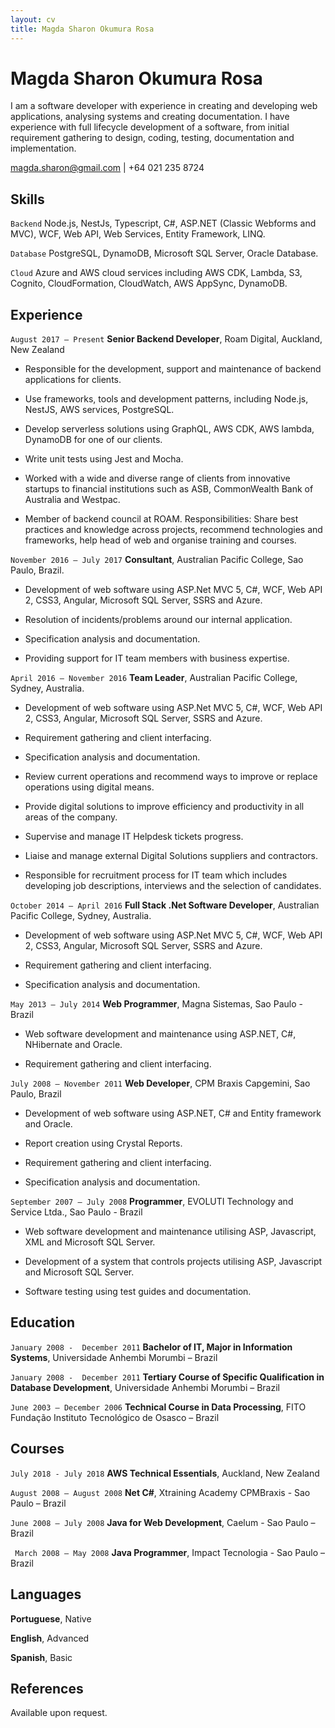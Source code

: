 ```yaml
---
layout: cv
title: Magda Sharon Okumura Rosa
---
```

# Magda Sharon Okumura Rosa
I am a software developer with experience in creating and developing web applications, analysing systems and creating documentation. I have experience with full lifecycle development of a software, from initial requirement gathering to design, coding, testing, documentation and implementation. 

<div id="webaddress">
<a href="magda.sharon@gmail.com">magda.sharon@gmail.com</a>
| +64 021 235 8724
</div>

## Skills

`Backend`
Node.js, NestJs, Typescript, C#, ASP.NET (Classic Webforms and MVC), WCF, Web API, Web Services, Entity Framework, LINQ.

`Database`
PostgreSQL, DynamoDB, Microsoft SQL Server, Oracle Database.

`Cloud`
Azure and AWS cloud services including AWS CDK, Lambda, S3, Cognito, CloudFormation, CloudWatch, AWS AppSync, DynamoDB.

## Experience

`August 2017 – Present`
__Senior Backend Developer__, Roam Digital, Auckland, New Zealand

- Responsible for the development, support and maintenance of backend applications for clients.

- Use frameworks, tools and development patterns, including Node.js, NestJS, AWS services, PostgreSQL.

- Develop serverless solutions using GraphQL, AWS CDK, AWS lambda, DynamoDB for one of our clients.

- Write unit tests using Jest and Mocha.

- Worked with a wide and diverse range of clients from innovative startups to financial institutions such as ASB, CommonWealth Bank of Australia and Westpac.

- Member of backend council at ROAM. Responsibilities: Share best practices and knowledge across projects, recommend technologies and frameworks, help head of web and organise training and courses.



`November 2016 – July 2017`
__Consultant__, Australian Pacific College, Sao Paulo, Brazil.
- Development of web software using ASP.Net MVC 5, C#, WCF, Web API 2, CSS3, Angular, Microsoft SQL Server, SSRS and Azure.

- Resolution of incidents/problems around our internal application.

- Specification analysis and documentation.

- Providing support for IT team members with business expertise.


`April 2016 – November 2016`
__Team Leader__, Australian Pacific College, Sydney, Australia.

- Development of web software using ASP.Net MVC 5, C#, WCF, Web API 2, CSS3, Angular, Microsoft SQL Server, SSRS and Azure.

- Requirement gathering and client interfacing.

- Specification analysis and documentation.

- Review current operations and recommend ways to improve or replace operations using digital means.

- Provide digital solutions to improve efficiency and productivity in all areas of the company.

- Supervise and manage IT Helpdesk tickets progress.

- Liaise and manage external Digital Solutions suppliers and contractors.

- Responsible for recruitment process for IT team which includes developing job descriptions, interviews and the selection of candidates.



`October 2014 – April 2016`
__Full Stack .Net Software Developer__, Australian Pacific College, Sydney, Australia.

- Development of web software using ASP.Net MVC 5, C#, WCF, Web API 2, CSS3, Angular, Microsoft SQL Server, SSRS and Azure.

- Requirement gathering and client interfacing.

- Specification analysis and documentation.



`May 2013 – July 2014`
__Web Programmer__, Magna Sistemas, Sao Paulo - Brazil

- Web software development and maintenance using ASP.NET, C#, NHibernate and Oracle.

- Requirement gathering and client interfacing.



`July 2008 – November 2011`
__Web Developer__, CPM Braxis Capgemini, Sao Paulo, Brazil

- Development of web software using ASP.NET, C# and Entity framework and Oracle.

- Report creation using Crystal Reports.

- Requirement gathering and client interfacing.

- Specification analysis and documentation.



`September 2007 – July 2008`
__Programmer__, EVOLUTI Technology and Service Ltda., Sao Paulo - Brazil

- Web software development and maintenance utilising ASP, Javascript, XML and Microsoft SQL Server.

- Development of a system that controls projects utilising ASP, Javascript and Microsoft SQL Server.

- Software testing using test guides and documentation.



## Education

`January 2008 -  December 2011`
__Bachelor of IT, Major in Information Systems__, Universidade Anhembi Morumbi – Brazil

`January 2008 -  December 2011`
__Tertiary Course of Specific Qualification in Database Development__, Universidade Anhembi Morumbi – Brazil

`June 2003 – December 2006`
__Technical Course in Data Processing__, FITO Fundação Instituto Tecnológico de Osasco  – Brazil



## Courses

`July 2018 - July 2018`
__AWS Technical Essentials__, Auckland, New Zealand

`August 2008 – August 2008`
__Net C#__, Xtraining Academy CPMBraxis - Sao Paulo  – Brazil

`June 2008 – July 2008`
__Java for Web Development__, Caelum - Sao Paulo  – Brazil

` March 2008 – May 2008`
__Java Programmer__, Impact Tecnologia - Sao Paulo  – Brazil



## Languages

__Portuguese__, Native

__English__, Advanced

__Spanish__, Basic



## References
Available upon request.


<!-- ### Footer

Last updated: Jun 2021 -->


